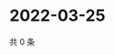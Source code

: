 # 2022-03-25

共 0 条

<!-- BEGIN WEIBO -->
<!-- 最后更新时间 Fri Mar 25 2022 17:15:11 GMT+0800 (China Standard Time) -->

<!-- END WEIBO -->
